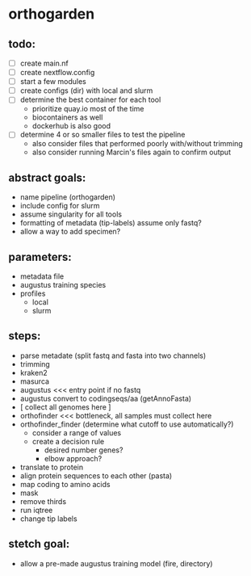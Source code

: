 # orthogarden

## todo:
- [ ] create main.nf
- [ ] create nextflow.config
- [ ] start a few modules
- [ ] create configs (dir) with local and slurm
- [ ] determine the best container for each tool
  - prioritize quay.io most of the time
  - biocontainers as well
  - dockerhub is also good
- [ ] determine 4 or so smaller files to test the pipeline
  - also consider files that performed poorly with/without trimming
  - also consider running Marcin's files again to confirm output


## abstract goals:
- name pipeline (orthogarden)
- include config for slurm 
- assume singularity for all tools
- formatting of metadata (tip-labels)
    assume only fastq?
- allow a way to add specimen?


## parameters:
- metadata file
- augustus training species
- profiles
  - local
  - slurm


## steps:
- parse metadate (split fastq and fasta into two channels)
- trimming
- kraken2
- masurca
- augustus <<< entry point if no fastq
- augustus convert to codingseqs/aa (getAnnoFasta)
- [ collect all genomes here ]
- orthofinder <<< bottleneck, all samples must collect here
- orthofinder_finder (determine what cutoff to use automatically?)
  - consider a range of values
  - create a decision rule
    - desired number genes?
    - elbow approach?
- translate to protein
- align protein sequences to each other (pasta)
- map coding to amino acids
- mask
- remove thirds
- run iqtree
- change tip labels


## stetch goal:
- allow a pre-made augustus training model (fire, directory)


